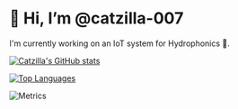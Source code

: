 # 👋 Hi, I’m @catzilla-007

I'm currently working on an IoT system for Hydrophonics 🌱.

[![Catzilla's GitHub stats](https://github-readme-stats.vercel.app/api?username=catzilla-007&show_icons=true&theme=dark)](#)

[![Top Languages](https://github-readme-stats.vercel.app/api/top-langs/?username=catzilla-007)](https://github.com/catzilla-007/github-readme-stats)

![Metrics](https://metrics.lecoq.io/catzilla-007?template=classic&stackoverflow=1&achievements=1&achievements.threshold=C&achievements.secrets=true&achievements.display=detailed&achievements.limit=0&stackoverflow.user=2307345&stackoverflow.sections=answers-top%2C%20questions-recent&stackoverflow.limit=2&stackoverflow.lines=4&stackoverflow.lines.snippet=2&config.timezone=Asia%2FManila)



